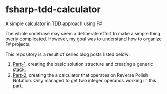 # fsharp-tdd-calculator
A simple calculator in TDD approach using F#

The whole codebase may seem a deliberate effort to make a simple thing overly complicated. 
However, my goal was to understand how to organize F# projects.

This repository is a result of series blog posts listed below:
1. [Part-1](http://zpbappi.com/simple-calculator-using-tdd-in-fsharp-part-1/),
creating the basic solution structure and creating a generic stack.
2. [Part-2](http://zpbappi.com/simple-calculator-using-tdd-in-fsharp-part-2/), 
creating the a calculator that operates on Reverse Polish Notation.
Only managed to get two integer operands working in this part.